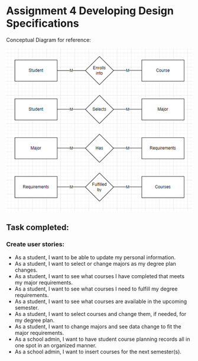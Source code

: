 # Assignment 4 Developing Design Specifications

Conceptual Diagram for reference:

![Conceptual diagram, for reference](https://github.com/BradBKaiBuffs/Assignment-4-Developing-Design-Specifications/blob/main/Bradley_Kai_Conceptual_SS.png)

## Task completed:

### Create user stories:
* As a student, I want to be able to update my personal information.
* As a student, I want to select or change majors as my degree plan changes.
* As a student, I want to see what courses I have completed that meets my major requirements.
* As a student, I want to see what courses I need to fulfill my degree requirements.
* As a student, I want to see what courses are available in the upcoming semester.
* As a student, I want to select courses and change them, if needed, for my degree plan.
* As a student, I want to change majors and see data change to fit the major requirements.
* As a school admin, I want to have student course planning records all in one spot in an organized manner.
* As a school admin, I want to insert courses for the next semester(s).
